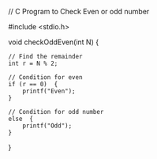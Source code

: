 // C Program to Check Even or odd number

#include <stdio.h>

 void checkOddEven(int N) {
  
    // Find the remainder
    int r = N % 2;

    // Condition for even
    if (r == 0)  {
        printf("Even");
    }
  
    // Condition for odd number
    else  {
        printf("Odd");
    }
}
 



